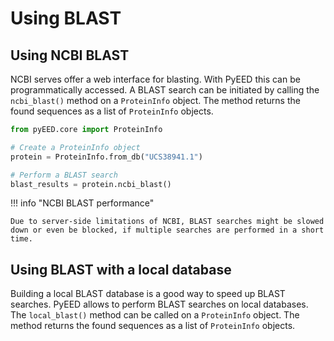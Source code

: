 # Using BLAST

## Using NCBI BLAST

NCBI serves offer a web interface for blasting. With PyEED this can be programmatically accessed. A BLAST search can be initiated by calling the `ncbi_blast()` method on a `ProteinInfo` object. The method returns the found sequences as a list of `ProteinInfo` objects.

``` py
from pyEED.core import ProteinInfo

# Create a ProteinInfo object
protein = ProteinInfo.from_db("UCS38941.1")

# Perform a BLAST search
blast_results = protein.ncbi_blast()
```
!!! info "NCBI BLAST performance"

    Due to server-side limitations of NCBI, BLAST searches might be slowed down or even be blocked, if multiple searches are performed in a short time.




## Using BLAST with a local database

Building a local BLAST database is a good way to speed up BLAST searches. PyEED allows to perform BLAST searches on local databases. The `local_blast()` method can be called on a `ProteinInfo` object. The method returns the found sequences as a list of `ProteinInfo` objects.

``` py
